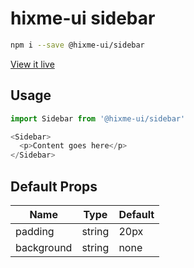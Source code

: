 # hixme-ui sidebar

```bash
npm i --save @hixme-ui/sidebar
```
[View it live](https://hixme.github.io/hixme-ui/sidebar)

## Usage

```javascript
import Sidebar from '@hixme-ui/sidebar'

<Sidebar>
  <p>Content goes here</p>
</Sidebar>
```

## Default Props

| Name            | Type        | Default        |
| --------------- | ----------- | -------------- |
| padding         | string      | 20px           |
| background      | string      | none           |


